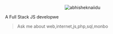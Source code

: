 
<p align="center"> <img src="https://github-readme-stats.vercel.app/api?username=x3azfx&show_icons=true&theme=gotham" alt="abhisheknaiidu" />


A Full Stack JS developwe
>Ask me about web,internet,js,php,sql,monbo




